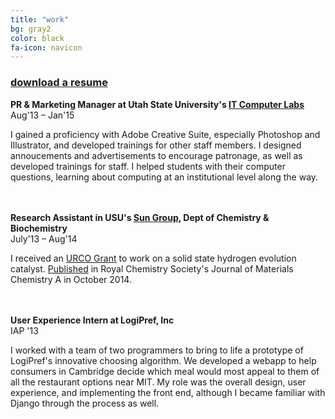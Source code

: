 ```yaml
---
title: "work"
bg: gray2
color: black
fa-icon: navicon
---
```


<h3><a href="/lbogoev.pdf" target="_blank">download a resume</a></h3>

**PR & Marketing Manager at Utah State University's <a href="http://it.usu.edu/labs" target="_blank">IT Computer Labs</a>**  
Aug&#39;13 – Jan&#39;15
	

I gained a proficiency with Adobe Creative Suite, especially Photoshop and Illustrator, and developed trainings for other staff members. I designed annoucements and advertisements to encourage patronage, as well as developed trainings for staff. I helped students with their computer questions, learning about computing at an institutional level along the way. 


<br/><br/>
**Research Assistant in USU's <a href="http://www.yujiesun.org" target="_blank">Sun Group</a>, Dept of Chemistry & Biochemistry**  
July&#39;13 – Aug&#39;14


I received an <a href="http://rgs.usu.edu/studentresearch/htm/ur-opportunities/fund-your-research/urco" target="_blank">URCO Grant</a> to work on a solid state hydrogen evolution catalyst. <a href="http://pubs.rsc.org/en/content/articlelanding/2014/ta/c4ta04339a#!divAbstract" target="_blank">Published</a> in Royal Chemistry Society's Journal of Materials Chemistry A in October 2014. 


<br/><br/>
**User Experience Intern at LogiPref, Inc**  
IAP &#39;13

I worked with a team of two programmers to bring to life a prototype of LogiPref's innovative choosing algorithm. We developed a webapp to help consumers in Cambridge decide which meal would most appeal to them of all the restaurant options near MIT. My role was the overall design, user experience, and implementing the front end, although I became familiar with Django through the process as well. 